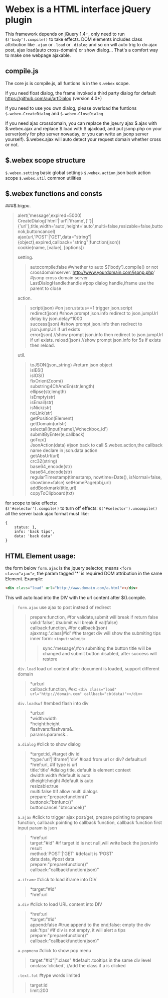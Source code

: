 Webex is a HTML interface jQuery  plugin
======
This framework depends on jQuery 1.4+, only need to run `$('body').compile()` to take effects. DOM elements includes class attribution like `.ajax` or `.load` or `.dialog`  and so on will auto trig to do ajax post, ajax load(auto cross-domain) or show dialog... That's a comfort way to make one webpage ajaxable.

compile.js
------
The core js is compile.js, all funtions is in the `$.webex` scope.

If you need float dialog, the frame invoked a third party dialog for default
https://github.com/aui/artDialog (version 4.0+)

If you need to use you own dialog, please overload the funtions `$.webex.CreateDialog` and `$.webex.CloseDialog`

If you need ajax crossdomain, you can replace the jqeury ajax $.ajax with $.webex.ajax and replace $.load with $.ajaxload, and put jsonp.php on your server(only for php server nowaday, or you can write an jsonp server yourself). $.webex.ajax will auto detect your request domain whether cross or not.

$.webex scope structure
-------
`$.webex.setting` basic global settings
`$.webex.action` json back action scope
`$.webex.util` common utilities

$.webex functions and consts
-------
###$.bigpu.  
> alert('message',expired=5000)  
> CreateDialog('html'|'url'|'iframe',{'<html>'}|{'url'},title,width='auto',height='auto',multi=false,resizable=false,buttonok,buttoncancel)  
> ajax(url,'POST'|'GET',data="string"|{object},expired,callback="string"|function(json))  
> cookie(name, [value], [options])  
> 
> setting.  
> > autocompile:false #whether to auto $('body').compile() or not  
> > crossdomainserver:'http://www.yourdomain.com/jsonp.php' #jsonp cross domain server  
> > LastDialogHandle:handle #pop dialog handle,iframe use the parent to close  
> 
> action.  
> > script(json) #on json.status==1 trigger json.script  
> > redirect(json) #show prompt json.info redirect to json.jumpUrl delay by json.delay*1000  
> > success(json) #show prompt json.info then redirect to json.jumpUrl if url exists  
> > error(json) //show prompt json.info then redirect to json.jumpUrl if url exists.
> > reload(json)  //show prompt json.info for 5s if exists then reload.
> 
> util.  
> > toJSON(json_string) #return json object  
> > isIE6()  
> > isIOS()  
> > fixOrientZoom()  
> > substring4ChAndEn(str,length)  
> > ellipse(str,length)  
> > isEmpty(str)  
> > isEmail(str)  
> > isNick(str)  
> > noLink(str)  
> > getPosition(Element)  
> > getDomain(urlstr)  
> > selectall(input[name],'#checkbox_id')  
> > submitByEnter(e,callback)  
> > goTop()  
> > JsonAction(data) #json back to call $.webex.action,the callback name declare in json.data.action  
> > getAbsUrl(url)  
> > crc32(string)  
> > base64_encode(str)  
> > base64_decode(str)  
> > regularTimestamp(timestamp, nowtime=Date(), isNormal=false, showtime=false)
> > setHomePage(obj,url)  
> > addBookmark(title,url)  
> > copyToClipboard(txt)  

for scope to take effects:  
   `$('#selector').compile()` 
to turn off effects:
   `$('#selector').uncompile()`  
all the server back ajax format must like:  
```
{
	status: 1,
	info: 'back tips',
	data: 'back data'
}
```

HTML Element usage:
------- 
the form below `form.ajax` is the jquery selector, means `<form class="ajax">`, the param tagged '*' is required DOM attribution in the same Element. 
Example:
```html
<div class="load" url="http://www.domain.com/a.html"></div>
```
This will auto load into the DIV with the url content after $().compile.  

> `form.ajax` use ajax to post instead of redirect  
> > prepare:function, #for validate,submit will break if return false  
> > valid:'false', #submit will break if val(false)  
> > callback:function, #for callback(json)  
> > ajaxmsg:'.class|#id' #the target div will show the submiting tips  
> > inner form: `<input:submit>`  
> > > sync:'message',#on submiting the button title will be changed and submit button disabled, after success will restore  
> 
> `div.load`  load url content after document is loaded, support different domain  
> > *url:url  
> > callback:function, #ex: `<div class="load" url="http://domain.com" callback="cb(data)"></div>`  
> 
> `div.loadswf` #embed flash into div 
> > *url:url  
> > *width:width  
> > *height:height  
> > flashvars:flashvars&..  
> > params:params&..  
> 
> `a.dialog` #click to show dialog  
> > *target:id, #target div id  
> > *type:'url'|'iframe'|'div' #load from url or div? default:url  
> > *href:url, #if type is url  
> > title:'title' #dialog title, default is element context  
> > dwidth:width #default is auto  
> > dheight:height #default is auto  
> > resizable:true  
> > multi:false #if allow multi dialogs  
> > prepare:"preparefunction()"  
> > buttonok:"btnfunc()"  
> > buttoncancel:"btncancel()"  
> 
> `a.ajax`  #click to trigger ajax post/get, prepare pointing to prepare function, callback pointing to callback function, callback function first input param is json  
> > *href:url  
> > target:"#id" #if target id is not null,will write back the json.info result  
> > method:'POST'|'GET' #default is 'POST'  
> > data:data, #post data  
> > prepare:"preparefunction()"  
> > callback:"callbackfunction(json)"  
> 
> `a.iframe` #click to load iframe into DIV  
> > *target:"#id"  
> > *href:url  
> 
> `a.div` #click to load URL content into DIV  
> > *href:url  
> > *target:"#id"  
> > append:false  #true:append to the end;false: empty the div  
> > ask:'tips'  #if div is not empty, it will alert a tips  
> > prepare:"preparefunction()"  
> > callback:"callbackfunction(json)"  
> 
> `a.popmenu` #click to show pop menu  
> > target:"#id"|".class"  #default .tooltips in the same div level  
> > onclass:'clicked', //add the class if a is clicked  
> 
> `:text.fot` #type words limited  
> > target:id  
> > limit:200  